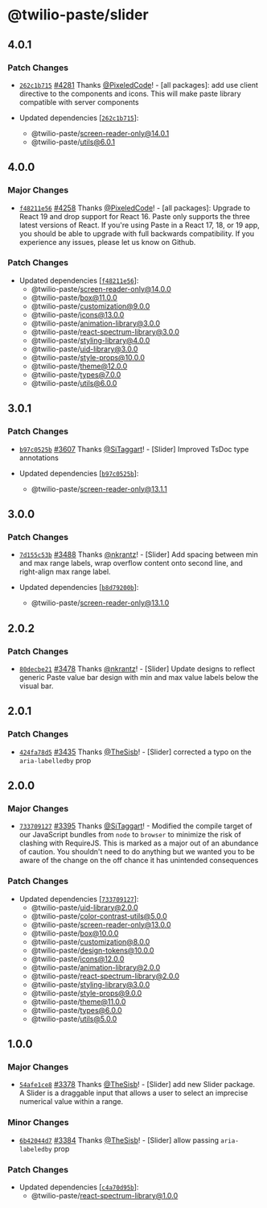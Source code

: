 # @twilio-paste/slider

## 4.0.1

### Patch Changes

- [`262c1b715`](https://github.com/twilio-labs/paste/commit/262c1b71503e735ef98a4bdb6491ad5277cc2597) [#4281](https://github.com/twilio-labs/paste/pull/4281) Thanks [@PixeledCode](https://github.com/PixeledCode)! - [all packages]: add use client directive to the components and icons. This will make paste library compatible with server components

- Updated dependencies [[`262c1b715`](https://github.com/twilio-labs/paste/commit/262c1b71503e735ef98a4bdb6491ad5277cc2597)]:
  - @twilio-paste/screen-reader-only@14.0.1
  - @twilio-paste/utils@6.0.1

## 4.0.0

### Major Changes

- [`f48211e56`](https://github.com/twilio-labs/paste/commit/f48211e5681a0c7afc5055842fe98273174fde2a) [#4258](https://github.com/twilio-labs/paste/pull/4258) Thanks [@PixeledCode](https://github.com/PixeledCode)! - [all packages]: Upgrade to React 19 and drop support for React 16. Paste only supports the three latest versions of React. If you're using Paste in a React 17, 18, or 19 app, you should be able to upgrade with full backwards compatibility. If you experience any issues, please let us know on Github.

### Patch Changes

- Updated dependencies [[`f48211e56`](https://github.com/twilio-labs/paste/commit/f48211e5681a0c7afc5055842fe98273174fde2a)]:
  - @twilio-paste/screen-reader-only@14.0.0
  - @twilio-paste/box@11.0.0
  - @twilio-paste/customization@9.0.0
  - @twilio-paste/icons@13.0.0
  - @twilio-paste/animation-library@3.0.0
  - @twilio-paste/react-spectrum-library@3.0.0
  - @twilio-paste/styling-library@4.0.0
  - @twilio-paste/uid-library@3.0.0
  - @twilio-paste/style-props@10.0.0
  - @twilio-paste/theme@12.0.0
  - @twilio-paste/types@7.0.0
  - @twilio-paste/utils@6.0.0

## 3.0.1

### Patch Changes

- [`b97c0525b`](https://github.com/twilio-labs/paste/commit/b97c0525b7c3211cdb02808f07d45cb7106438f9) [#3607](https://github.com/twilio-labs/paste/pull/3607) Thanks [@SiTaggart](https://github.com/SiTaggart)! - [Slider] Improved TsDoc type annotations

- Updated dependencies [[`b97c0525b`](https://github.com/twilio-labs/paste/commit/b97c0525b7c3211cdb02808f07d45cb7106438f9)]:
  - @twilio-paste/screen-reader-only@13.1.1

## 3.0.0

### Patch Changes

- [`7d155c53b`](https://github.com/twilio-labs/paste/commit/7d155c53b63e0ad6a9914aed6309f3703d371848) [#3488](https://github.com/twilio-labs/paste/pull/3488) Thanks [@nkrantz](https://github.com/nkrantz)! - [Slider] Add spacing between min and max range labels, wrap overflow content onto second line, and right-align max range label.

- Updated dependencies [[`b8d79200b`](https://github.com/twilio-labs/paste/commit/b8d79200b03d2bef7e0f2106ea1ab2bc6335bc85)]:
  - @twilio-paste/screen-reader-only@13.1.0

## 2.0.2

### Patch Changes

- [`80decbe21`](https://github.com/twilio-labs/paste/commit/80decbe21966080f987f4567b459b0eb5b36e150) [#3478](https://github.com/twilio-labs/paste/pull/3478) Thanks [@nkrantz](https://github.com/nkrantz)! - [Slider] Update designs to reflect generic Paste value bar design with min and max value labels below the visual bar.

## 2.0.1

### Patch Changes

- [`424fa78d5`](https://github.com/twilio-labs/paste/commit/424fa78d559b8820b6bd8f221652ce24540a3608) [#3435](https://github.com/twilio-labs/paste/pull/3435) Thanks [@TheSisb](https://github.com/TheSisb)! - [Slider] corrected a typo on the `aria-labelledby` prop

## 2.0.0

### Major Changes

- [`733709127`](https://github.com/twilio-labs/paste/commit/7337091278722531e0b7498163be96857c889603) [#3395](https://github.com/twilio-labs/paste/pull/3395) Thanks [@SiTaggart](https://github.com/SiTaggart)! - Modified the compile target of our JavaScript bundles from `node` to `browser` to minimize the risk of clashing with RequireJS. This is marked as a major out of an abundance of caution. You shouldn't need to do anything but we wanted you to be aware of the change on the off chance it has unintended consequences

### Patch Changes

- Updated dependencies [[`733709127`](https://github.com/twilio-labs/paste/commit/7337091278722531e0b7498163be96857c889603)]:
  - @twilio-paste/uid-library@2.0.0
  - @twilio-paste/color-contrast-utils@5.0.0
  - @twilio-paste/screen-reader-only@13.0.0
  - @twilio-paste/box@10.0.0
  - @twilio-paste/customization@8.0.0
  - @twilio-paste/design-tokens@10.0.0
  - @twilio-paste/icons@12.0.0
  - @twilio-paste/animation-library@2.0.0
  - @twilio-paste/react-spectrum-library@2.0.0
  - @twilio-paste/styling-library@3.0.0
  - @twilio-paste/style-props@9.0.0
  - @twilio-paste/theme@11.0.0
  - @twilio-paste/types@6.0.0
  - @twilio-paste/utils@5.0.0

## 1.0.0

### Major Changes

- [`54afe1ce8`](https://github.com/twilio-labs/paste/commit/54afe1ce83d5bf27a83c3db802953f4fe53f0cd6) [#3378](https://github.com/twilio-labs/paste/pull/3378) Thanks [@TheSisb](https://github.com/TheSisb)! - [Slider] add new Slider package. A Slider is a draggable input that allows a user to select an imprecise numerical value within a range.

### Minor Changes

- [`6b42044d7`](https://github.com/twilio-labs/paste/commit/6b42044d7d4208df6af4c21ef325489fa9112121) [#3384](https://github.com/twilio-labs/paste/pull/3384) Thanks [@TheSisb](https://github.com/TheSisb)! - [Slider] allow passing `aria-labeledby` prop

### Patch Changes

- Updated dependencies [[`c4a70d95b`](https://github.com/twilio-labs/paste/commit/c4a70d95bf8d61649e5fb3cb9b67148438d27662)]:
  - @twilio-paste/react-spectrum-library@1.0.0
